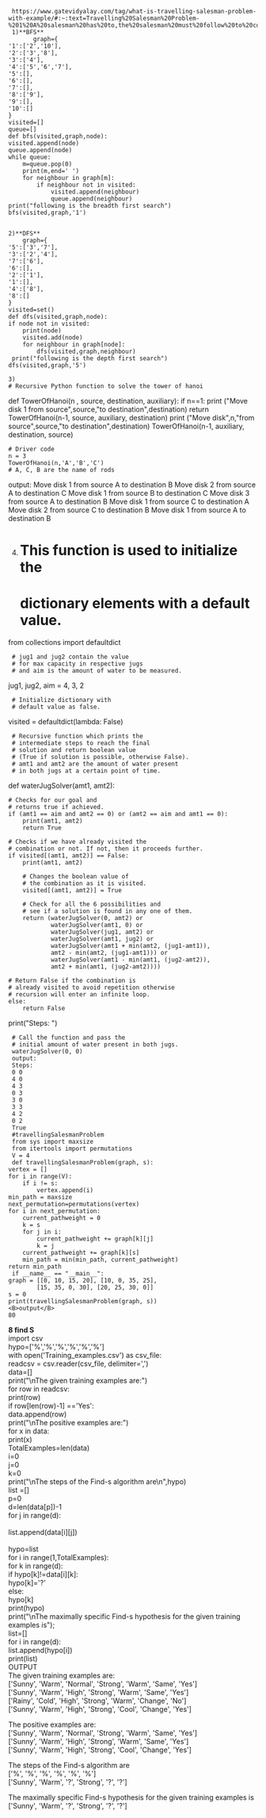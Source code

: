      https://www.gatevidyalay.com/tag/what-is-travelling-salesman-problem-with-example/#:~:text=Travelling%20Salesman%20Problem-%201%20A%20salesman%20has%20to,the%20salesman%20must%20follow%20to%20complete%20his%20tour%3F
     1)**BFS**
           graph={
    '1':['2','10'],
    '2':['3','8'],
    '3':['4'],
    '4':['5','6','7'],
    '5':[],
    '6':[],
    '7':[], 
    '8':['9'], 
    '9':[],
    '10':[]    
    }
    visited=[]
    queue=[]
    def bfs(visited,graph,node):
    visited.append(node)
    queue.append(node)
    while queue:
        m=queue.pop(0)
        print(m,end=' ')
        for neighbour in graph[m]:
            if neighbour not in visited:
                visited.append(neighbour)
                queue.append(neighbour)
    print("following is the breadth first search")
    bfs(visited,graph,'1')
         
         
    2)**DFS**       
        graph={
    '5':['3','7'],
    '3':['2','4'],
    '7':['6'],
    '6':[],
    '2':['1'],
    '1':[],
    '4':['8'], 
    '8':[]    
    }
    visited=set()
    def dfs(visited,graph,node):
    if node not in visited:
        print(node)
        visited.add(node)
        for neighbour in graph[node]:
            dfs(visited,graph,neighbour)
     print("following is the depth first search")
    dfs(visited,graph,'5')
    
    3)
    # Recursive Python function to solve the tower of hanoi
def TowerOfHanoi(n , source, destination, auxiliary):
    if n==1:
        print ("Move disk 1 from source",source,"to destination",destination)
        return
    TowerOfHanoi(n-1, source, auxiliary, destination)
    print ("Move disk",n,"from source",source,"to destination",destination)
    TowerOfHanoi(n-1, auxiliary, destination, source)
         
    # Driver code
    n = 3
    TowerOfHanoi(n,'A','B','C')
    # A, C, B are the name of rods
 output:
 Move disk 1 from source A to destination B
Move disk 2 from source A to destination C
Move disk 1 from source B to destination C
Move disk 3 from source A to destination B
Move disk 1 from source C to destination A
Move disk 2 from source C to destination B
Move disk 1 from source A to destination B

4)
     # This function is used to initialize the 
     # dictionary elements with a default value.
from collections import defaultdict
  
     # jug1 and jug2 contain the value 
     # for max capacity in respective jugs 
     # and aim is the amount of water to be measured. 
jug1, jug2, aim = 4, 3, 2
  
     # Initialize dictionary with 
     # default value as false.
visited = defaultdict(lambda: False)
  
     # Recursive function which prints the 
     # intermediate steps to reach the final 
     # solution and return boolean value 
     # (True if solution is possible, otherwise False).
     # amt1 and amt2 are the amount of water present 
     # in both jugs at a certain point of time.
def waterJugSolver(amt1, amt2): 
  
    # Checks for our goal and 
    # returns true if achieved.
    if (amt1 == aim and amt2 == 0) or (amt2 == aim and amt1 == 0):
        print(amt1, amt2)
        return True
      
    # Checks if we have already visited the
    # combination or not. If not, then it proceeds further.
    if visited[(amt1, amt2)] == False:
        print(amt1, amt2)
      
        # Changes the boolean value of
        # the combination as it is visited. 
        visited[(amt1, amt2)] = True
      
        # Check for all the 6 possibilities and 
        # see if a solution is found in any one of them.
        return (waterJugSolver(0, amt2) or
                waterJugSolver(amt1, 0) or
                waterJugSolver(jug1, amt2) or
                waterJugSolver(amt1, jug2) or
                waterJugSolver(amt1 + min(amt2, (jug1-amt1)),
                amt2 - min(amt2, (jug1-amt1))) or
                waterJugSolver(amt1 - min(amt1, (jug2-amt2)),
                amt2 + min(amt1, (jug2-amt2))))
      
    # Return False if the combination is 
    # already visited to avoid repetition otherwise
    # recursion will enter an infinite loop.
    else:
        return False
  
print("Steps: ")
  
     # Call the function and pass the
     # initial amount of water present in both jugs.
     waterJugSolver(0, 0)
     output:
     Steps: 
     0 0
     4 0
     4 3
     0 3
     3 0
     3 3
     4 2
     0 2
     True
     #travellingSalesmanProblem
     from sys import maxsize
     from itertools import permutations
     V = 4
     def travellingSalesmanProblem(graph, s):
    vertex = []
    for i in range(V):
        if i != s:
            vertex.append(i)
    min_path = maxsize
    next_permutation=permutations(vertex)
    for i in next_permutation:
        current_pathweight = 0
        k = s
        for j in i:
            current_pathweight += graph[k][j]
            k = j
        current_pathweight += graph[k][s]
        min_path = min(min_path, current_pathweight)
    return min_path
     if __name__ == "__main__":
    graph = [[0, 10, 15, 20], [10, 0, 35, 25],
            [15, 35, 0, 30], [20, 25, 30, 0]]
    s = 0
    print(travellingSalesmanProblem(graph, s))
    <B>output</B>
    80
<b>8 find S</b><br>
import csv<br>
hypo=['%','%','%','%','%','%']<br>
with open('Training_examples.csv') as csv_file:<br>
    readcsv = csv.reader(csv_file, delimiter=',')<br>
    data=[]<br>
    print("\nThe given training examples are:")<br>
    for row in readcsv:<br>
        print(row)<br>
        if row[len(row)-1] =='Yes':<br>
            data.append(row)<br>
print("\nThe positive examples are:")<br>
for x in data:<br>
    print(x)<br>
TotalExamples=len(data)<br>
i=0<br>
j=0<br>
k=0<br>
print("\nThe steps of the Find-s algorithm are\n",hypo)<br>
list =[]<br>
p=0<br>
d=len(data[p])-1<br>
for j in range(d):<br><br>
    list.append(data[i][j])<br><br>
    hypo=list<br>
for i in range(1,TotalExamples):<br>
    for k in range(d):<br>
        if hypo[k]!=data[i][k]:<br>
            hypo[k]='?'<br>
        else:<br>
            hypo[k]<br>
print(hypo)<br>
print("\nThe maximally specific Find-s hypothesis for the given training examples is");<br>
list=[]<br>
for i in range(d):<br>
    list.append(hypo[i])<br>
print(list)<br>
OUTPUT<br>
The given training examples are:<br>
['Sunny', 'Warm', 'Normal', 'Strong', 'Warm', 'Same', 'Yes']<br>
['Sunny', 'Warm', 'High', 'Strong', 'Warm', 'Same', 'Yes']<br>
['Rainy', 'Cold', 'High', 'Strong', 'Warm', 'Change', 'No']<br>
['Sunny', 'Warm', 'High', 'Strong', 'Cool', 'Change', 'Yes']<br>

The positive examples are:<br>
['Sunny', 'Warm', 'Normal', 'Strong', 'Warm', 'Same', 'Yes']<br>
['Sunny', 'Warm', 'High', 'Strong', 'Warm', 'Same', 'Yes']<br>
['Sunny', 'Warm', 'High', 'Strong', 'Cool', 'Change', 'Yes']<br>

The steps of the Find-s algorithm are<br>
 ['%', '%', '%', '%', '%', '%']<br>
['Sunny', 'Warm', '?', 'Strong', '?', '?']<br>

The maximally specific Find-s hypothesis for the given training examples is<br>
['Sunny', 'Warm', '?', 'Strong', '?', '?']<br>

